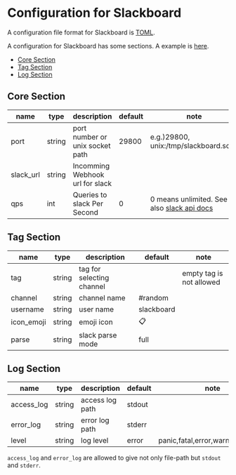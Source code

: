# Configuration for Slackboard

A configuration file format for Slackboard is [TOML](https://github.com/toml-lang/toml).

A configuration for Slackboard has some sections. A example is [here](conf/slackboard.toml).

 * [Core Section](#core-section)
 * [Tag Section](#tag-section)
 * [Log Section](#log-section)

## Core Section

|name     |type  |description                    |default|note                                 |
|---------|------|-------------------------------|-------|-------------------------------------|
|port     |string|port number or unix socket path|29800  |e.g.)29800, unix:/tmp/slackboard.sock|
|slack_url|string|Incomming Webhook url for slack|       |                                     |
|qps      |int   |Queries to slack Per Second    |0      |0 means unlimited. See also [slack api docs](https://api.slack.com/docs/rate-limits) |

## Tag Section

|name      |type  |description              |default    |note                    |
|----------|------|-------------------------|-----------|------------------------|
|tag       |string|tag for selecting channel|           |empty tag is not allowed|
|channel   |string|channel name             |#random    |                        |
|username  |string|user name                |slackboard |                        |
|icon_emoji|string|emoji icon               |:clipboard:|                        |
|parse     |string|slack parse mode         |full       |                        |

## Log Section

|name      |type  |description    |default|note                             |
|----------|------|---------------|-------|---------------------------------|
|access_log|string|access log path|stdout |                                 |
|error_log |string|error log path |stderr |                                 |
|level     |string|log level      |error  |panic,fatal,error,warn,info,debug|

`access_log` and `error_log` are allowed to give not only file-path but `stdout` and `stderr`.
